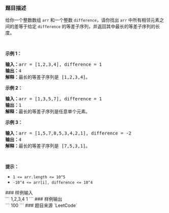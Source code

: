 ### 题目描述
<p>给你一个整数数组&nbsp;<code>arr</code>&nbsp;和一个整数&nbsp;<code>difference</code>，请你找出&nbsp;<code>arr</code>&nbsp;中所有相邻元素之间的差等于给定&nbsp;<code>difference</code>&nbsp;的等差子序列，并返回其中最长的等差子序列的长度。</p>

<p>&nbsp;</p>

<p><strong>示例 1：</strong></p>

<pre><strong>输入：</strong>arr = [1,2,3,4], difference = 1
<strong>输出：</strong>4
<strong>解释：</strong>最长的等差子序列是 [1,2,3,4]。</pre>

<p><strong>示例&nbsp;2：</strong></p>

<pre><strong>输入：</strong>arr = [1,3,5,7], difference = 1
<strong>输出：</strong>1
<strong>解释：</strong>最长的等差子序列是任意单个元素。
</pre>

<p><strong>示例 3：</strong></p>

<pre><strong>输入：</strong>arr = [1,5,7,8,5,3,4,2,1], difference = -2
<strong>输出：</strong>4
<strong>解释：</strong>最长的等差子序列是 [7,5,3,1]。
</pre>

<p>&nbsp;</p>

<p><strong>提示：</strong></p>

<ul>
	<li><code>1 &lt;= arr.length &lt;= 10^5</code></li>
	<li><code>-10^4 &lt;= arr[i], difference &lt;= 10^4</code></li>
</ul>
### 样例输入<br>
```
1,2,3,4
1
```
### 样例输出<br>
```
100
```
### 题目来源  
`LeetCode`

